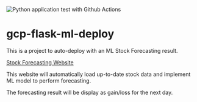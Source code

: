 ![Python application test with Github Actions](https://github.com/SangJyh/gcp-flask-ml-deploy/workflows/Python%20application%20test%20with%20Github%20Actions/badge.svg)


# gcp-flask-ml-deploy
This is a project to auto-deploy with an ML Stock Forecasting result.

[Stock Forecasting Website](https://flask-cd-302915.uc.r.appspot.com/)

This website will automatically load up-to-date stock data and implement ML model to perform forecasting.

The forecasting result will be display as gain/loss for the next day.
